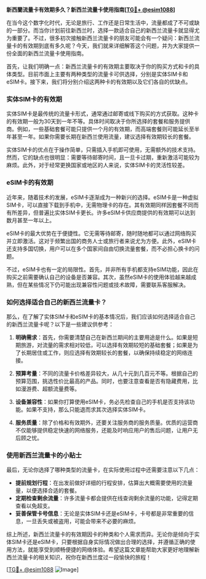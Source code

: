 **新西蘭流量卡有效期多久？新西兰流量卡使用指南[[TG💪+ @esim1088](https://t.me/s/esim1088)]**

在当今这个数字化时代，无论是旅行、工作还是日常生活中，流量都成了不可或缺的一部分。而当你计划前往新西兰时，选择一款适合自己的新西兰流量卡就显得尤为重要了。不过，很多初次接触新西兰流量卡的朋友可能会有一个疑问：新西兰流量卡的有效期到底有多久呢？今天，我们就来详细解答这个问题，并为大家提供一份全面的新西兰流量卡使用指南。

首先，让我们明确一点：新西兰流量卡的有效期主要取决于你的购买方式和卡的具体类型。目前市面上主要有两种类型的流量卡可供选择，分别是实体SIM卡和eSIM卡。接下来，我们将分别介绍这两种卡的有效期以及它们各自的优缺点。

### 实体SIM卡的有效期

实体SIM卡是最传统的流量卡形式，通常通过邮寄或线下购买的方式获取。这种卡的有效期一般为30天到一年不等。具体时间取决于你所选择的套餐和服务提供商。例如，一些基础套餐可能只提供一个月的有效期，而高端套餐则可能延长至半年甚至一年。如果你需要长期在新西兰使用流量，建议选择有效期较长的套餐。

实体SIM卡的优点在于操作简单，只需插入手机即可使用，无需额外的技术支持。然而，它的缺点也很明显：需要等待邮寄时间，且一旦卡过期，重新激活可能较为麻烦。此外，对于经常更换国家或地区的人来说，实体SIM卡的灵活性较差。

### eSIM卡的有效期

近年来，随着技术的发展，eSIM卡逐渐成为一种新兴的选择。eSIM卡是一种虚拟SIM卡，可以直接下载到手机中，无需物理卡的存在。其有效期同样因套餐不同而有所差异，但普遍比实体SIM卡更长。许多eSIM卡供应商提供的有效期可以达到数月甚至一年以上。

eSIM卡的最大优势在于便捷性。它无需等待邮寄，随时随地都可以通过网络购买并立即激活。这对于频繁出国的商务人士或旅行者来说尤为方便。此外，eSIM卡还支持多国切换，用户可以在多个国家间自由切换流量套餐，而不必担心换卡的问题。

不过，eSIM卡也有一定的局限性。首先，并非所有手机都支持eSIM功能，因此在购买之前需要确认自己的设备是否兼容。其次，虽然eSIM卡的使用体验越来越成熟，但在某些情况下仍可能出现兼容性问题或技术故障，需要联系客服解决。

### 如何选择适合自己的新西兰流量卡？

那么，在了解了实体SIM卡和eSIM卡的基本情况后，我们应该如何选择适合自己的新西兰流量卡呢？以下是一些建议供参考：

1. **明确需求**：首先，你需要清楚自己在新西兰期间的主要用途是什么。如果是短期旅游，对流量的需求相对较低，可以选择有效期较短的基础套餐；如果是为了长期居住或工作，则应选择有效期较长的套餐，以确保持续稳定的网络连接。

2. **预算考量**：不同的流量卡价格差异较大，从几十元到几百元不等。根据自己的预算范围，挑选性价比最高的产品。同时，也要注意查看是否有隐藏费用，比如漫游费、超额流量费等。

3. **设备兼容性**：如果你打算使用eSIM卡，务必先检查自己的手机是否支持该功能。如果不支持，那么只能退而求其次选择实体SIM卡。

4. **服务质量**：除了价格和有效期外，还要关注服务商的服务质量。优质的运营商不仅能够提供稳定快速的网络服务，还能及时响应用户的售后问题，让用户无后顾之忧。

### 使用新西兰流量卡的小贴士

最后，无论你选择了哪种类型的流量卡，在实际使用过程中还需要注意以下几点：

- **提前规划行程**：在出发前做好详细的行程安排，估算出大概需要使用的流量量，以便选择合适的套餐。
- **定期检查剩余流量**：许多流量卡都会提供在线查询剩余流量的功能，记得定期查看以免超支。
- **妥善保管卡号信息**：无论是实体SIM卡还是eSIM卡，卡号都是非常重要的信息，一旦丢失或被盗用，可能会带来不必要的麻烦。

综上所述，新西兰流量卡的有效期因卡的种类和个人需求而异。无论你是倾向于实体SIM卡还是eSIM卡，只要根据自身实际情况做出合理的选择，并遵循正确的使用方法，就能享受到顺畅便捷的网络体验。希望这篇文章能帮助大家更好地理解新西兰流量卡的相关知识，祝你在新西兰度过一段愉快的旅程！

[[TG💪+ @esim1088](https://t.me/s/esim1088) ![Image](https://i.postimg.cc/4NQfJmqS/Snipaste-2025-05-13-00-14-12.png)]